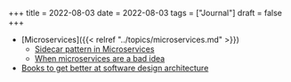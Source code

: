 +++
title = 2022-08-03
date = 2022-08-03
tags = ["Journal"]
draft = false
+++

-   [Microservices]({{< relref "../topics/microservices.md" >}})
    -   [Sidecar pattern in Microservices](https://dev.to/mstryoda/application-architecture-for-microservices-sidecar-pattern-34m6)
    -   [When microservices are a bad idea](https://dev.to/semaphore/when-microservices-are-a-bad-idea-2p7h)
-   [Books to get better at software design architecture](https://www.reddit.com/r/softwarearchitecture/comments/otzxdq/books_to_get_better_at_software_designarchitecture/)
